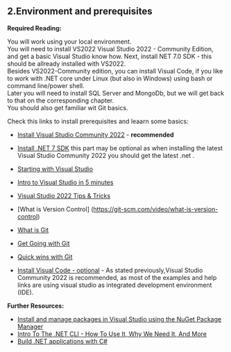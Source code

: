 ## 2.Environment and prerequisites

**Required Reading:**

You will work using your local environment.  
You will need to install VS2022 Visual Studio 2022 - Community Edition, and get a basic Visual Studio know how.
Next, install NET 7.0 SDK - this should be allready installed with VS2022.  
Besides VS2022-Community edition, you can install Visual Code, if you like to work with .NET core under Linux (but also in Windows) using bash or command line/power shell.  
Later you will need to install SQL Server and MongoDb, but we will get back to that on the corresponding chapter.  
You should also get familiar wit Git basics.

Check this links to install prerequisites and leaarn some basics:  
 - [Install Visual Studio Community 2022](https://visualstudio.microsoft.com/vs/community/)   - __recommended__
 - [Install .NET 7 SDK](https://dotnet.microsoft.com/en-us/download/dotnet/7.0)
   this part may be optional as when installing the latest Visual Studio Community 2022 you should get the latest .net .
 - [Starting with Visual Studio](https://www.youtube.com/watch?v=iC3CJcYxkl0&t=107s&ab_channel=MicrosoftVisualStudio)
 - [Intro to Visual Studio in 5 minutes](https://www.youtube.com/watch?v=5AOp8zFu4Vg&ab_channel=dotNET)
 - [Visual Studio 2022 Tips & Tricks](https://www.youtube.com/watch?v=etHfCFwH6MY&ab_channel=ClaudioBernasconi)
 
 - [What is Version Control] (https://git-scm.com/video/what-is-version-control)
 - [What is Git](https://git-scm.com/video/what-is-git)
 - [Get Going with Git](https://git-scm.com/video/get-going)
 - [Quick wins with Git](https://git-scm.com/video/quick-wins)

 - [Install Visual Code - optional](https://code.visualstudio.com/) - As stated previously,Visual Studio Community 2022 is recommended, as most of the examples and help links are using visual studio as integrated development environment (IDE).

**Further Resources:**

 - [Install and manage packages in Visual Studio using the NuGet Package Manager](https://learn.microsoft.com/en-us/nuget/consume-packages/install-use-packages-visual-studio)
 - [Intro To The .NET CLI - How To Use It, Why We Need It, And More](https://www.youtube.com/watch?v=RQLzp2Z8-BE&ab_channel=IAmTimCorey)
 - [Build .NET applications with C#](https://docs.microsoft.com/en-us/learn/paths/build-dotnet-applications-csharp/?WT.mc_id=dotnet-35129-website)
